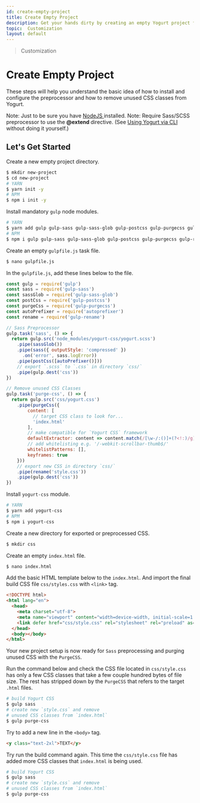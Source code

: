 ```yaml
---
id: create-empty-project
title: Create Empty Project
description: Get your hands dirty by creating an empty Yogurt project from scratch.
topic:  Customization
layout: default
---
```


> Customization

# Create Empty Project

These steps will help you understand the basic idea of how to install and configure the preprocessor and how to remove unused CSS classes from Yogurt.

<y class="mt-4 mb-2 mx-4 p-3 border-l-8 border-orange-600 text-sm text-orange-600 (dark)text-orange-500 bg-orange-200 (dark)bg-orange-900">
  <span class="pr-1 font-semibold">
    Note:
  </span>
  Just to be sure you have
  <a
    href="https://nodejs.org/en/"
    target="_blank"
    rel="noopener"
    title="Download NodeJS"
  >
    NodeJS
  </a> installed.
</y>

<y class="mt-0 mb-4 mx-4 p-3 border-l-8 border-orange-600 text-sm text-orange-600 (dark)text-orange-500 bg-orange-200 (dark)bg-orange-900">
  <span class="pr-1 font-semibold">
    Note:
  </span>
  Require Sass/SCSS preprocessor to use the
  <strong>
    @extend
  </strong>
  directive. (See
  <a href="/installation/#using-yogurt-via-cli">
    Using Yogurt via CLI
  </a> without doing it yourself.)
</y>

## Let's Get Started

Create a new empty project directory.

```bash
$ mkdir new-project
$ cd new-project
# YARN
$ yarn init -y
# NPM
$ npm i init -y
```

Install mandatory `gulp` node modules.

```bash
# YARN
$ yarn add gulp gulp-sass gulp-sass-glob gulp-postcss gulp-purgecss gulp-rename autoprefixer --dev
# NPM
$ npm i gulp gulp-sass gulp-sass-glob gulp-postcss gulp-purgecss gulp-rename autoprefixer --save-dev
```
Create an empty `gulpfile.js` task file.

```bash
$ nano gulpfile.js
```

In the `gulpfile.js`, add these lines below to the file.

```js
const gulp = require('gulp')
const sass = require('gulp-sass')
const sassGlob = require('gulp-sass-glob')
const postCss = require('gulp-postcss')
const purgeCss = require('gulp-purgecss')
const autoPrefixer = require('autoprefixer')
const rename = require('gulp-rename')

// Sass Preprocessor
gulp.task('sass', () => {
  return gulp.src('node_modules/yogurt-css/yogurt.scss')
    .pipe(sassGlob())
    .pipe(sass({ outputStyle: 'compressed' })
      .on('error', sass.logError))
    .pipe(postCss([autoPrefixer()]))
    // export `.scss` to `.css` in directory `css/`
    .pipe(gulp.dest('css'))
})

// Remove unused CSS Classes
gulp.task('purge-css', () => {
  return gulp.src('css/yogurt.css')
    .pipe(purgeCss({
        content: [
          // target CSS class to look for...
          'index.html'
        ],
        // make compatible for `Yogurt CSS` framework
        defaultExtractor: content => content.match(/[\w-/:()]+(?<!:)/g) || [],
        // add whitelisting e.g. '/-webkit-scrollbar-thumb$/'
        whitelistPatterns: [],
        keyframes: true
    }))
    // export new CSS in directory `css/`
    .pipe(rename('style.css'))
    .pipe(gulp.dest('css'))
})
```

Install `yogurt-css` module.

```bash
# YARN
$ yarn add yogurt-css
# NPM
$ npm i yogurt-css
```

Create a new directory for exported or preprocessed CSS.

```bash
$ mkdir css
```
Create an empty `index.html` file.
```bash
$ nano index.html
```

Add the basic HTML template below to the `index.html`. And import the final build CSS file `css/styles.css` with `<link>` tag.

```html
<!DOCTYPE html>
<html lang="en">
  <head>
    <meta charset="utf-8">
    <meta name="viewport" content="width=device-width, initial-scale=1.0, maximum-scale=1.0">
    <link defer href="css/style.css" rel="stylesheet" rel="preload" as="style" media="all">
  </head>
  <body></body>
</html>
```

Your new project setup is now ready for `Sass` preprocessing and purging unused CSS with the `PurgeCSS`.

Run the command below and check the CSS file located in `css/style.css` has only a few CSS classes that take a few couple hundred bytes of file size. The rest has stripped down by the `PurgeCSS` that refers to the target `.html` files.

```bash
# build Yogurt CSS
$ gulp sass
# create new `style.css` and remove
# unused CSS classes from `index.html`
$ gulp purge-css
```

Try to add a new line in the `<body>` tag.

```html
<y class="text-2xl">TEXT</y>
```

Try run the build command again. This time the `css/style.css` file has added more CSS classes that `index.html` is being used.

```bash
# build Yogurt CSS
$ gulp sass
# create new `style.css` and remove
# unused CSS classes from `index.html`
$ gulp purge-css
```
